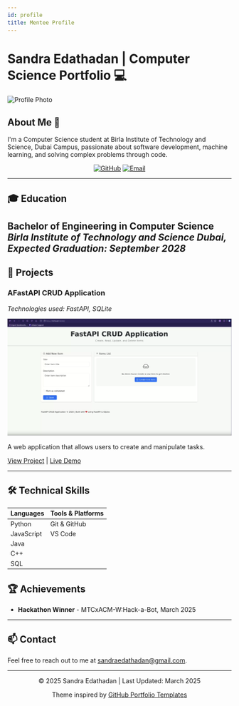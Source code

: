 ```yaml
---
id: profile
title: Mentee Profile
---
```


# Sandra Edathadan | Computer Science Portfolio 💻

![Profile Photo](img/github-profile.png)

## About Me 👋

I'm a Computer Science student at Birla Institute of Technology and Science, Dubai Campus, passionate about software development, machine learning, and solving complex problems through code. 

<div align="center">
  
[![GitHub](https://img.shields.io/badge/GitHub-100000?style=for-the-badge&logo=github&logoColor=white)](https://github.com/sandra-edathadan)
[![Email](https://img.shields.io/badge/Email-D14836?style=for-the-badge&logo=gmail&logoColor=white)](mailto:sandraedathadan@gmail.com)

</div>

---

## 🎓 Education

**Bachelor of Engineering in Computer Science**  
*Birla Institute of Technology and Science Dubai, Expected Graduation: September 2028*
---

## 🚀 Projects

### AFastAPI CRUD Application
*Technologies used: FastAPI, SQLite*

![Project Image](/static/img/fastapi-crud.png)

A web application that allows users to create and manipulate tasks.

[View Project](https://github.com/EigenvectorsAndChill/fastapi_crud) | [Live Demo](https://project1demo.com)

---

## 🛠️ Technical Skills

<div align="center">

| **Languages** | **Tools & Platforms** |
|---------------|------------------------|
| Python        | Git & GitHub           |
| JavaScript    | VS Code                |
| Java          |                        |
| C++           |                        |
| SQL           |                        |

</div>

## 🏆 Achievements

- **Hackathon Winner** - MTCxACM-W:Hack-a-Bot, March 2025

---

## 📫 Contact

Feel free to reach out to me at [sandraedathadan@gmail.com](mailto:sandraedathadan@gmail.com).

---

<footer>
<div align="center">
  <p>© 2025 Sandra Edathadan | Last Updated: March 2025</p>
  <p>Theme inspired by <a href="https://github.com/topics/portfolio-template">GitHub Portfolio Templates</a></p>
</div>
</footer>